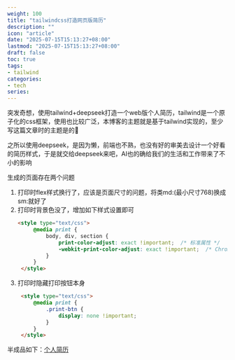 ```yaml
---
weight: 100
title: "tailwindcss打造网页版简历"
description: ""
icon: "article"
date: "2025-07-15T15:13:27+08:00"
lastmod: "2025-07-15T15:13:27+08:00"
draft: false
toc: true
tags:
- tailwind
categories:
- tech
series:
---
```


突发奇想，使用tailwind+deepseek打造一个web版个人简历，tailwind是一个原子化的css框架，使用也比较广泛，本博客的主题就是基于tailwind实现的，至少写这篇文章时的主题是的🤪

之所以使用deepseek，是因为懒，前端也不熟，也没有好的审美去设计一个好看的简历样式，于是就交给deepseek来吧，AI也的确给我们的生活和工作带来了不小的影响

生成的页面存在两个问题
1. 打印时flex样式换行了，应该是页面尺寸的问题，将类md:(最小尺寸768)换成sm:就好了
2. 打印时背景色没了，增加如下样式设置即可
   ```html
   <style type="text/css">
        @media print {
            body, div, section {
                print-color-adjust: exact !important;  /* 标准属性 */
                -webkit-print-color-adjust: exact !important;  /* Chrome/Safari */
            }
        }
    </style>
   ```
3. 打印时隐藏打印按钮本身
   ```html
    <style type="text/css">
        @media print {
            .print-btn {
                display: none !important;
            }
        }
    </style>
   ```

半成品如下：[个人简历](/html/profile.html)
